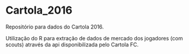 # Cartola_2016

Repositório para dados do Cartola 2016.

Utilização do R para extração de dados de mercado dos jogadores (com scouts) através da api disponibilizada pelo Cartola FC.
